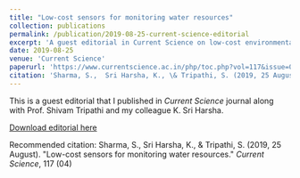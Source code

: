 ```yaml
---
title: "Low-cost sensors for monitoring water resources"
collection: publications
permalink: /publication/2019-08-25-current-science-editorial
excerpt: 'A guest editorial in Current Science on low-cost environmental monitoring'
date: 2019-08-25
venue: 'Current Science'
paperurl: 'https://www.currentscience.ac.in/php/toc.php?vol=117&issue=04'
citation: 'Sharma, S.,  Sri Harsha, K., \& Tripathi, S. (2019, 25 August). "Low-cost sensors for monitoring water resources." Current Science, 117 (04)'
---
```

This is a guest editorial that I published in *Current Science* journal along with Prof. Shivam Tripathi and my colleague K. Sri Harsha. 

[Download editorial here](https://www.currentscience.ac.in/Volumes/117/04/0547.pdf)

Recommended citation:   Sharma, S.,  Sri Harsha, K., \& Tripathi, S. (2019, 25 August). "Low-cost sensors for monitoring water resources."   *Current Science*, 117 (04) 